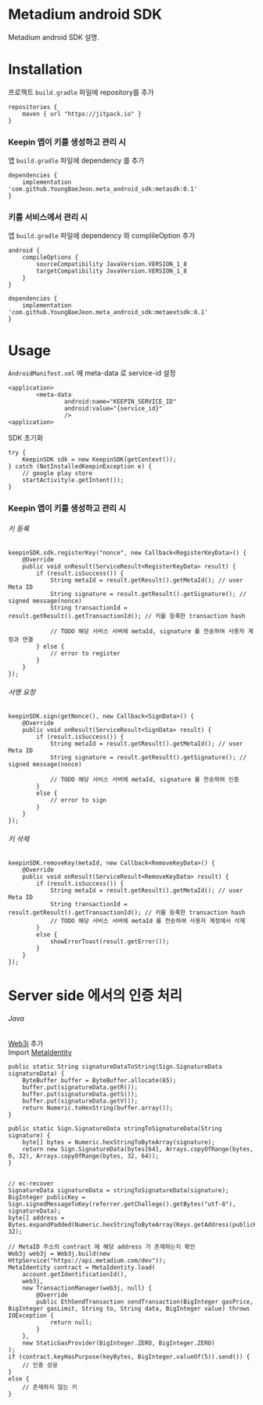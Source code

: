 # Metadium android SDK
Metadium android SDK 설명.

# Installation
프로젝트 `build.gradle` 파일에 repository를 추가
```
repositories {
    maven { url "https://jitpack.io" }
}
```

### Keepin 앱이 키를 생성하고 관리 시
앱 `build.gradle` 파일에 dependency 를 추가
```
dependencies {
    implementation 'com.github.YoungBaeJeon.meta_android_sdk:metasdk:0.1'
}
```

### 키를 서비스에서 관리 시
앱 `build.gradle` 파일에 dependency 와 complileOption 추가
```
android {
    compileOptions {
        sourceCompatibility JavaVersion.VERSION_1_8
        targetCompatibility JavaVersion.VERSION_1_8
    }
}
```
```
dependencies {
    implementation 'com.github.YoungBaeJeon.meta_android_sdk:metaextsdk:0.1'
}
```

# Usage
`AndroidManifest.xml` 에 meta-data 로 service-id 설정
```
<application>
        <meta-data
                android:name="KEEPIN_SERVICE_ID"
                android:value="{service_id}"
                />
<application>
```
SDK 초기화
```
try {
    KeepinSDK sdk = new KeepinSDK(getContext());
} catch (NotInstalledKeepinException e) {
    // google play store
    startActivity(e.getIntent());
}
```

### Keepin 앱이 키를 생성하고 관리 시
###### 키 등록

```
keepinSDK.sdk.registerKey("nonce", new Callback<RegisterKeyData>() {
    @Override
    public void onResult(ServiceResult<RegisterKeyData> result) {
        if (result.isSuccess()) {
            String metaId = result.getResult().getMetaId(); // user Meta ID
            String signature = result.getResult().getSignature(); // signed message(nonce)
            String transactionId = result.getResult().getTransactionId(); // 키를 등록한 transaction hash

            // TODO 해당 서비스 서버에 metaId, signature 를 전송하여 사용자 계정과 연결
        } else {
            // error to register
        }
    }
});
```
###### 서명 요청
```
keepinSDK.sign(getNonce(), new Callback<SignData>() {
    @Override
    public void onResult(ServiceResult<SignData> result) {
        if (result.isSuccess()) {
            String metaId = result.getResult().getMetaId(); // user Meta ID
            String signature = result.getResult().getSignature(); // signed message(nonce)

            // TODO 해당 서비스 서버에 metaId, signature 를 전송하여 인증
        }
        else {
            // error to sign
        }
    }
});
```
###### 키 삭제
```
keepinSDK.removeKey(metaId, new Callback<RemoveKeyData>() {
    @Override
    public void onResult(ServiceResult<RemoveKeyData> result) {
        if (result.isSuccess()) {
            String metaId = result.getResult().getMetaId(); // user Meta ID
            String transactionId = result.getResult().getTransactionId(); // 키를 등록한 transaction hash
            // TODO 해당 서비스 서버에 metaId 를 전송하여 사용자 계정에서 삭제
        }
        else {
            showErrorToast(result.getError());
        }
    }
});
```

# Server side 에서의 인증 처리
###### Java
[Web3j](https://github.com/web3j/web3j#getting-started) 추가<br>
Import [MetaIdentity](https://github.com/YoungBaeJeon/meta_android_sdk/blob/master/contract/MetaIdentity.java)
```
public static String signatureDataToString(Sign.SignatureData signatureData) {
    ByteBuffer buffer = ByteBuffer.allocate(65);
    buffer.put(signatureData.getR());
    buffer.put(signatureData.getS());
    buffer.put(signatureData.getV());
    return Numeric.toHexString(buffer.array());
}

public static Sign.SignatureData stringToSignatureData(String signature) {
    byte[] bytes = Numeric.hexStringToByteArray(signature);
    return new Sign.SignatureData(bytes[64], Arrays.copyOfRange(bytes, 0, 32), Arrays.copyOfRange(bytes, 32, 64));
}


// ec-recover
SignatureData signatureData = stringToSignatureData(signature);
BigInteger publicKey = Sign.signedMessageToKey(referrer.getChallege().getBytes("utf-8"), signatureData);
byte[] address = Bytes.expandPadded(Numeric.hexStringToByteArray(Keys.getAddress(publicKey)), 32);

// MetaID 주소의 contract 에 해당 address 가 존재하는지 확인
Web3j web3j = Web3j.build(new HttpService("https://api.metadium.com/dev"));
MetaIdentity contract = MetaIdentity.load(
    account.getIdentificationId(),
    web3j,
    new TransactionManager(web3j, null) {
        @Override
        public EthSendTransaction sendTransaction(BigInteger gasPrice, BigInteger gasLimit, String to, String data, BigInteger value) throws IOException {
            return null;
        }
    },
    new StaticGasProvider(BigInteger.ZERO, BigInteger.ZERO)
);
if (contract.keyHasPurpose(keyBytes, BigInteger.valueOf(5)).send()) {
    // 인증 성공
}
else {
    // 존재하지 않는 키
}
```
